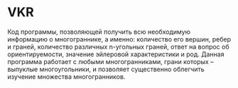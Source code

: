 # VKR
Код программы, позволяющей получить всю необходимую информацию о
многограннике, а именно: количество его вершин, ребер и граней, количество
различных n-угольных граней, ответ на вопрос об ориентируемости, значение
эйлеровой характеристики и род. Данная программа работает с любыми
многогранниками, грани которых – выпуклые многоугольники, и позволяет
существенно облегчить изучение множества многогранников.
